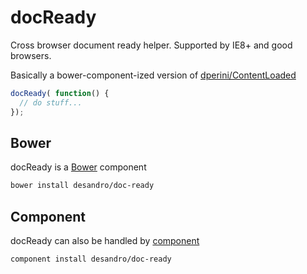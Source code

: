# docReady

Cross browser document ready helper. Supported by IE8+ and good browsers.

Basically a bower-component-ized version of [dperini/ContentLoaded](https://github.com/dperini/ContentLoaded)

```js
docReady( function() {
  // do stuff...
});
```

## Bower

docReady is a [Bower](http://bower.io) component

``` bash
bower install desandro/doc-ready
```

## Component

docReady can also be handled by [component](http://github.com/component/component)

``` bash
component install desandro/doc-ready
```

